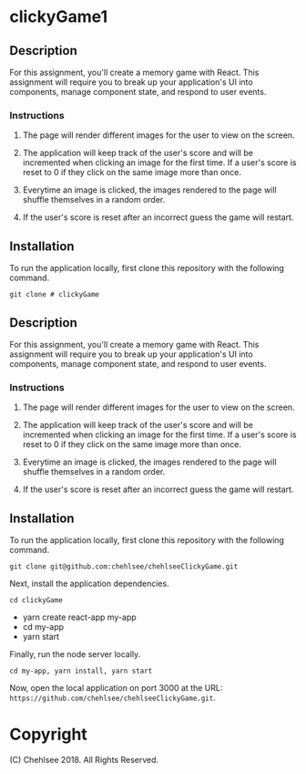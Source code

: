 # clickyGame1

## Description

For this assignment, you'll create a memory game with React. This assignment will require you to break up your application's UI into components, manage component state, and respond to user events.



### Instructions

1. The page will render different images for the user to view on the screen.

2. The application will keep track of the user's score and will be incremented when clicking an image for the first time. If a user's score is reset to 0 if they click on the same image more than once.

3. Everytime an image is clicked, the images rendered to the page will shuffle themselves in a random order.

4. If the user's score is reset after an incorrect guess the game will restart. 

## Installation

To run the application locally, first clone this repository with the following command.

	git clone # clickyGame

## Description

For this assignment, you'll create a memory game with React. This assignment will require you to break up your application's UI into components, manage component state, and respond to user events.



### Instructions

1. The page will render different images for the user to view on the screen.

2. The application will keep track of the user's score and will be incremented when clicking an image for the first time. If a user's score is reset to 0 if they click on the same image more than once.

3. Everytime an image is clicked, the images rendered to the page will shuffle themselves in a random order.

4. If the user's score is reset after an incorrect guess the game will restart. 

## Installation

To run the application locally, first clone this repository with the following command.

	git clone git@github.com:chehlsee/chehlseeClickyGame.git
	
Next, install the application dependencies.

	cd clickyGame
	
  
  * yarn create react-app my-app
  * cd my-app
  * yarn start
	
Finally, run the node server locally.

	cd my-app, yarn install, yarn start
	
Now, open the local application on port 3000 at the URL: `https://github.com/chehlsee/chehlseeClickyGame.git`.

# Copyright
 (C) Chehlsee 2018. All Rights Reserved.

